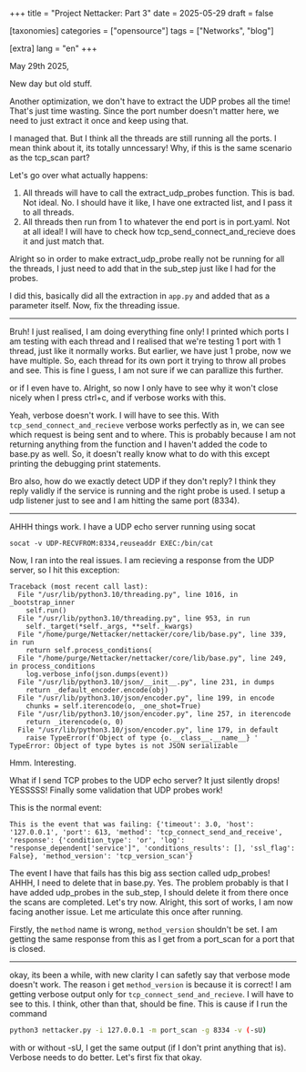 +++
title = "Project Nettacker: Part 3"
date = 2025-05-29
draft = false

[taxonomies]
categories = ["opensource"]
tags = ["Networks", "blog"]

[extra]
lang = "en"
+++

May 29th 2025,

New day but old stuff.

Another optimization, we don't have to extract the UDP probes all the time! That's just time wasting. Since the port number doesn't matter here, we need to just extract it once and keep using that.

I managed that. But I think all the threads are still running all the ports. I mean think about it, its totally unncessary! Why, if this is the same scenario as the tcp_scan part? 

Let's go over what actually happens:

1. All threads will have to call the extract_udp_probes function. This is bad. Not ideal. No. I should have it like, I have one extracted list, and I pass it to all threads.
2. All threads then run from 1 to whatever the end port is in port.yaml. Not at all ideal! I will have to check how tcp_send_connect_and_recieve does it and just match that.

Alright so in order to make extract_udp_probe really not be running for all the threads, I just need to add that in the sub_step just like I had for the probes. 

I did this, basically did all the extraction in `app.py` and added that as a parameter itself. Now, fix the threading issue.

---

Bruh! I just realised, I am doing everything fine only! I printed which ports I am testing with each thread and I realised that we're testing 1 port with 1 thread, just like it normally works. But earlier, we have just 1 probe, now we have multiple. So, each thread for its own port it trying to throw all probes and see. This is fine I guess, I am not sure if we can parallize this further.

or if I even have to. Alright, so now I only have to see why it won't close nicely when I press ctrl+c, and if verbose works with this.

Yeah, verbose doesn't work. I will have to see this. With `tcp_send_connect_and_recieve` verbose works perfectly as in, we can see which request is being sent and to where. This is probably because I am not returning anything from the function and I haven't added the code to base.py as well. So, it doesn't really know what to do with this except printing the debugging print statements.

Bro also, how do we exactly detect UDP if they don't reply? I think they reply validly if the service is running and the right probe is used. I setup a udp listener just to see and I am hitting the same port (8334).

---

AHHH things work. I have a UDP echo server running using socat

`socat -v UDP-RECVFROM:8334,reuseaddr EXEC:/bin/cat`

Now, I ran into the real issues. I am recieving a response from the UDP server, so I hit this exception:

```
Traceback (most recent call last):
  File "/usr/lib/python3.10/threading.py", line 1016, in _bootstrap_inner
    self.run()
  File "/usr/lib/python3.10/threading.py", line 953, in run
    self._target(*self._args, **self._kwargs)
  File "/home/purge/Nettacker/nettacker/core/lib/base.py", line 339, in run
    return self.process_conditions(
  File "/home/purge/Nettacker/nettacker/core/lib/base.py", line 249, in process_conditions
    log.verbose_info(json.dumps(event))
  File "/usr/lib/python3.10/json/__init__.py", line 231, in dumps
    return _default_encoder.encode(obj)
  File "/usr/lib/python3.10/json/encoder.py", line 199, in encode
    chunks = self.iterencode(o, _one_shot=True)
  File "/usr/lib/python3.10/json/encoder.py", line 257, in iterencode
    return _iterencode(o, 0)
  File "/usr/lib/python3.10/json/encoder.py", line 179, in default
    raise TypeError(f'Object of type {o.__class__.__name__} '
TypeError: Object of type bytes is not JSON serializable
```

Hmm. Interesting. 

What if I send TCP probes to the UDP echo server? It just silently drops! YESSSSS! Finally some validation that UDP probes work!

This is the normal event:

```
This is the event that was failing: {'timeout': 3.0, 'host': '127.0.0.1', 'port': 613, 'method': 'tcp_connect_send_and_receive', 'response': {'condition_type': 'or', 'log': "response_dependent['service']", 'conditions_results': [], 'ssl_flag': False}, 'method_version': 'tcp_version_scan'}
```

The event I have that fails has this big ass section called udp_probes! AHHH, I need to delete that in base.py. Yes. The problem probably is that I have added udp_probes in the sub_step, I should delete it from there once the scans are completed. Let's try now. Alright, this sort of works, I am now facing another issue. Let me articulate this once after running.

Firstly, the `method` name is wrong, `method_version` shouldn't be set. I am getting the same response from this as I get from a port_scan for a port that is closed.

---

okay, its been a while, with new clarity I can safetly say that verbose mode doesn't work. The reason i get `method_version` is because it is correct! I am getting verbose output only for `tcp_connect_send_and_recieve`. I will have to see to this. I think, other than that, should be fine. This is cause if I run the command

```sh
python3 nettacker.py -i 127.0.0.1 -m port_scan -g 8334 -v (-sU)
```

with or without -sU, I get the same output (if I don't print anything that is). Verbose needs to do better. Let's first fix that okay.